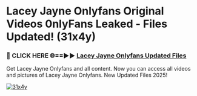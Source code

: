 # Lacey Jayne Onlyfans Original Videos 0nlyFans Leaked - Files Updated! (31x4y)

<h3>🔴 CLICK HERE 🌐==►► <a href="https://tinyurl.com/2jnfzry5" rel="nofollow">Lacey Jayne Onlyfans Updated Files</a></h3>

Get Lacey Jayne Onlyfans and all content. Now you can access all videos and pictures of Lacey Jayne Onlyfans. New Updated Files 2025!

[![31x4y](https://i.imgur.com/GyGTBgg.gif)](https://tinyurl.com/2jnfzry5)
